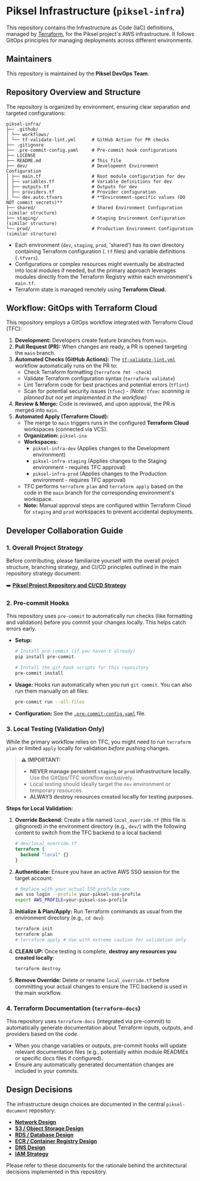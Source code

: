# Piksel Infrastructure (`piksel-infra`)

This repository contains the Infrastructure as Code (IaC) definitions, managed by [Terraform](https://www.terraform.io/), for the Piksel project's AWS infrastructure. It follows GitOps principles for managing deployments across different environments.

## Maintainers

This repository is maintained by the **Piksel DevOps Team**.

## Repository Overview and Structure

The repository is organized by environment, ensuring clear separation and targeted configurations:

<!-- prettier-ignore-start -->
```
piksel-infra/
├── .github/
│ └── workflows/
│ └── tf-validate-lint.yml      # GitHub Action for PR checks
├── .gitignore
├── .pre-commit-config.yaml     # Pre-commit hook configurations
├── LICENSE
├── README.md                   # This file
├── dev/                        # Development Environment Configuration
│ ├── main.tf                   # Root module configuration for dev
│ ├── variables.tf              # Variable definitions for dev
│ ├── outputs.tf                # Outputs for dev
│ ├── providers.tf              # Provider configuration
│ └── dev.auto.tfvars           # **Environment-specific values (DO NOT commit secrets)**
├── shared/                     # Shared Environment Configuration (similar structure)
├── staging/                    # Staging Environment Configuration (similar structure)
└── prod/                       # Production Environment Configuration (similar structure)

```
<!-- prettier-ignore-end -->

- Each environment (`dev`, `staging`, `prod`, 'shared') has its own directory containing Terraform configuration (`.tf` files) and variable definitions (`.tfvars`).
- Configurations or complex resources might eventually be abstracted into local modules if needed, but the primary approach leverages modules directly from the Terraform Registry within each environment's `main.tf`.
- Terraform state is managed remotely using **Terraform Cloud**.

## Workflow: GitOps with Terraform Cloud

This repository employs a GitOps workflow integrated with Terraform Cloud (TFC):

1.  **Development:** Developers create feature branches from `main`.
2.  **Pull Request (PR):** When changes are ready, a PR is opened targeting the `main` branch.
3.  **Automated Checks (GitHub Actions):** The [`tf-validate-lint.yml`](./.github/workflows/tf-validate-lint.yml) workflow automatically runs on the PR to:
    - Check Terraform formatting (`terraform fmt -check`)
    - Validate Terraform configuration syntax (`terraform validate`)
    - Lint Terraform code for best practices and potential errors (`tflint`)
    - Scan for potential security issues (`tfsec`) - _(Note: `tfsec` scanning is planned but not yet implemented in the workflow)_
4.  **Review & Merge:** Code is reviewed, and upon approval, the PR is merged into `main`.
5.  **Automated Apply (Terraform Cloud):**
    - The merge to `main` triggers runs in the configured **Terraform Cloud** workspaces (connected via VCS).
    - **Organization:** `piksel-ina`
    - **Workspaces:**
      - `piksel-infra-dev` (Applies changes to the Development environment)
      - `piksel-infra-staging` (Applies changes to the Staging environment - requires TFC approval)
      - `piksel-infra-prod` (Applies changes to the Production environment - requires TFC approval)
    - TFC performs `terraform plan` and `terraform apply` based on the code in the `main` branch for the corresponding environment's workspace.
    - **Note:** Manual approval steps are configured within Terraform Cloud for `staging` and `prod` workspaces to prevent accidental deployments.

## Developer Collaboration Guide

### 1. Overall Project Strategy

Before contributing, please familiarize yourself with the overall project structure, branching strategy, and CI/CD principles outlined in the main repository strategy document:

➡️ **[Piksel Project Repository and CI/CD Strategy](https://github.com/piksel-ina/piksel-document/blob/main/operations/01-repository-strategy-and-cicd.md)**

### 2. Pre-commit Hooks

This repository uses `pre-commit` to automatically run checks (like formatting and validation) before you commit your changes locally. This helps catch errors early.

- **Setup:**

  ```bash
  # Install pre-commit (if you haven't already)
  pip install pre-commit

  # Install the git hook scripts for this repository
  pre-commit install
  ```

- **Usage:** Hooks run automatically when you run `git commit`. You can also run them manually on all files:
  ```bash
  pre-commit run --all-files
  ```
- **Configuration:** See the [`.pre-commit-config.yaml`](./.pre-commit-config.yaml) file.

### 3. Local Testing (Validation Only)

While the primary workflow relies on TFC, you might need to run `terraform plan` or limited `apply` locally for validation _before_ pushing changes.

> **⚠️ IMPORTANT:**
>
> - **NEVER manage persistent `staging` or `prod` infrastructure locally.** Use the GitOps/TFC workflow exclusively.
> - Local testing should ideally target the `dev` environment or temporary resources.
> - **ALWAYS destroy resources created locally for testing purposes.**

**Steps for Local Validation:**

1.  **Override Backend:** Create a file named `local_override.tf` (this file is gitignored) in the environment directory (e.g., `dev/`) with the following content to switch from the TFC backend to a local backend:
    ```terraform
    # dev/local_override.tf
    terraform {
      backend "local" {}
    }
    ```
2.  **Authenticate:** Ensure you have an active AWS SSO session for the target account:
    ```bash
    # Replace with your actual SSO profile name
    aws sso login --profile your-piksel-sso-profile
    export AWS_PROFILE=your-piksel-sso-profile
    ```
3.  **Initialize & Plan/Apply:** Run Terraform commands as usual from the environment directory (e.g., `cd dev`):
    ```bash
    terraform init
    terraform plan
    # terraform apply # Use with extreme caution for validation only
    ```
4.  **CLEAN UP:** Once testing is complete, **destroy any resources you created locally**:
    ```bash
    terraform destroy
    ```
5.  **Remove Override:** Delete or rename `local_override.tf` before committing your actual changes to ensure the TFC backend is used in the main workflow.

### 4. Terraform Documentation (`terraform-docs`)

This repository uses `terraform-docs` (integrated via pre-commit) to automatically generate documentation about Terraform inputs, outputs, and providers based on the code.

- When you change variables or outputs, pre-commit hooks will update relevant documentation files (e.g., potentially within module READMEs or specific docs files if configured).
- Ensure any automatically generated documentation changes are included in your commits.

## Design Decisions

The infrastructure design choices are documented in the central `piksel-document` repository:

- **[Network Design](https://github.com/piksel-ina/piksel-document/blob/main/architecture/network.md)**
- **[S3 / Object Storage Design](https://github.com/piksel-ina/piksel-document/blob/main/architecture/object-storage.md)**
- **[RDS / Database Design](https://github.com/piksel-ina/piksel-document/blob/main/architecture/database.md)**
- **[ECR / Container Registry Design](https://github.com/piksel-ina/piksel-document/blob/main/architecture/container-registry.md)**
- **[DNS Design](https://github.com/piksel-ina/piksel-document/blob/main/architecture/dns.md)**
- **[IAM Strategy](https://github.com/piksel-ina/piksel-document/blob/main/architecture/iam-strategy.md)**

Please refer to these documents for the rationale behind the architectural decisions implemented in this repository.
